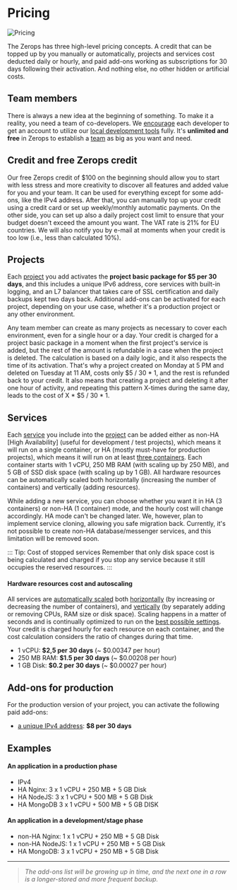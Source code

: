 # Pricing

![Pricing](/pricing.png "Pricing")

The Zerops has three high-level pricing concepts. A credit that can be topped up by you manually or automatically, projects and services cost deducted daily or hourly, and paid add-ons working as subscriptions for 30 days following their activation. And nothing else, no other hidden or artificial costs.

## Team members

There is always a new idea at the beginning of something. To make it a reality, you need a team of co-developers. We [encourage](/documentation/overview/made-for-developers.html#each-developer-should-have-his-own-account-no-artificial-pricing-boosting) each developer to get an account to utilize our [local development tools](/documentation/cli/vpn.html) fully. It's **unlimited and free** in Zerops to establish a [team](/documentation/overview/users.html#your-account) as big as you want and need.

## Credit and free Zerops credit

Our free Zerops credit of \$100 on the beginning should allow you to start with less stress and more creativity to discover all features and added value for you and your team. It can be used for everything except for some add-ons, like the IPv4 address. After that, you can manually top up your credit using a credit card or set up weekly/monthly automatic payments. On the other side, you can set up also a daily project cost limit to ensure that your budget doesn't exceed the amount you want. The VAT rate is 21% for EU countries. We will also notify you by e-mail at moments when your credit is too low (i.e., less than calculated 10%).

## Projects

Each [project](/documentation/overview/projects-and-services-structure.html#project) you add activates the **project basic package for \$5 per 30 days**, and this includes a unique IPv6 address, core services with built-in logging, and an L7 balancer that takes care of SSL certification and daily backups kept two days back. Additional add-ons can be activated for each project, depending on your use case, whether it's a production project or any other environment.

Any team member can create as many projects as necessary to cover each environment, even for a single hour or a day. Your credit is charged for a project basic package in a moment when the first project's service is added, but the rest of the amount is refundable in a case when the project is deleted. The calculation is based on a daily logic, and it also respects the time of its activation. That's why a project created on Monday at 5 PM and deleted on Tuesday at 11 AM, costs only \$5 / 30 \* 1, and the rest is refunded back to your credit. It also means that creating a project and deleting it after one hour of activity, and repeating this pattern X-times during the same day, leads to the cost of X \* \$5 / 30 * 1.

## Services

Each [service](/documentation/overview/projects-and-services-structure.html#service) you include into the [project](/documentation/overview/projects-and-services-structure.html#project) can be added either as non-HA [High Availability] (useful for development / test projects), which means it will run on a single container, or HA (mostly must-have for production projects), which means it will run on at least [three containers](/documentation/ha/why-should-i-want-high-availability.html). Each container starts with 1 vCPU, 250 MB RAM (with scaling up by 250 MB), and 5 GB of SSD disk space (with scaling up by 1 GB). All hardware resources can be automatically scaled both horizontally (increasing the number of containers) and vertically (adding resources).

While adding a new service, you can choose whether you want it in HA (3 containers) or non-HA (1 container) mode, and the hourly cost will change accordingly. HA mode can't be changed later. We, however, plan to implement service cloning, allowing you safe migration back. Currently, it's not possible to create non-HA database/messenger services, and this limitation will be removed soon.

::: Tip: Cost of stopped services
Remember that only disk space cost is being calculated and charged if you stop any service because it still occupies the reserved resources.
:::

#### Hardware resources cost and autoscaling

All services are [automatically scaled](/documentation/automatic-scaling/how-automatic-scaling-works.html) both [horizontally](/documentation/automatic-scaling/how-automatic-scaling-works.html#horizontal-scaling) (by increasing or decreasing the number of containers), and [vertically](/documentation/automatic-scaling/how-automatic-scaling-works.html#vertical-scaling) (by separately adding or removing CPUs, RAM size or disk space). Scaling happens in a matter of seconds and is continually optimized to run on the [best possible settings](/documentation/automatic-scaling/how-automatic-scaling-works.html#performance-tunning). Your credit is charged hourly for each resource on each container, and the cost calculation considers the ratio of changes during that time.

- 1 vCPU: **\$2,5 per 30 days** (~ $0.00347 per hour)
- 250 MB RAM: **\$1.5 per 30 days** (~ $0.00208 per hour)
- 1 GB Disk: **\$0.2 per 30 days** (~ $0.00027 per hour)

## Add-ons for production

For the production version of your project, you can activate the following paid add-ons:

- [a unique IPv4 address](/documentation/routing/unique-ipv4-ipv6-addresses.html): **\$8 per 30 days**

## Examples

#### An application in a production phase

- IPv4
- HA Nginx: 3 x 1 vCPU + 250 MB + 5 GB Disk
- HA NodeJS: 3 x 1 vCPU + 500 MB + 5 GB Disk
- HA MongoDB 3 x 1 vCPU + 500 MB + 5 GB DISK

#### An application in a development/stage phase

- non-HA Nginx: 1 x 1 vCPU + 250 MB + 5 GB Disk
- non-HA NodeJS: 1 x 1 vCPU + 250 MB + 5 GB Disk
- HA MongoDB: 3 x 1 vCPU + 250 MB + 5 GB Disk

___
> *The add-ons list will be growing up in time, and the next one in a row is a longer-stored and more frequent backup.*
